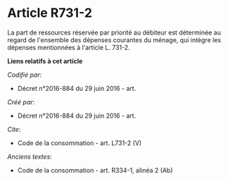 # Article R731-2

La part de ressources réservée par priorité au débiteur est déterminée au regard de l'ensemble des dépenses courantes du
ménage, qui intègre les dépenses mentionnées à l'article L. 731-2.

**Liens relatifs à cet article**

_Codifié par_:

  - Décret n°2016-884 du 29 juin 2016 - art.

_Créé par_:

  - Décret n°2016-884 du 29 juin 2016 - art.

_Cite_:

  - Code de la consommation - art. L731-2 (V)

_Anciens textes_:

  - Code de la consommation - art. R334-1, alinéa 2 (Ab)
